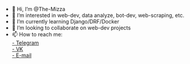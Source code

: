 - 👋 Hi, I’m @The-Mizza
- 👀 I’m interested in web-dev, data analyze, bot-dev, web-scraping, etc.
- 🌱 I’m currently learning Django/DRF/Docker
- 💞️ I’m looking to collaborate on web-dev projects
- 📫 How to reach me: 
\
[- Telegram](https://t.me/theMizza)
\
[- VK](https://vk.com/id2727101)
\
[- E-mail](mailto:dirtymeff@yandex.ru)

<!---
The-Mizza/The-Mizza is a ✨ special ✨ repository because its `README.md` (this file) appears on your GitHub profile.
You can click the Preview link to take a look at your changes.
--->
